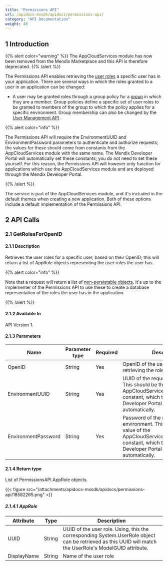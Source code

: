 ```yaml
---
title: "Permissions API"
url: /apidocs-mxsdk/apidocs/permissions-api/
category: "API Documentation"
weight: 40
---
```


## 1 Introduction

{{% alert color="warning" %}}
The AppCloudServices module has now been removed from the Mendix Marketplace and this API is therefore deprecated.
{{% /alert %}}

The Permissions API enables retrieving the [user roles](/refguide/user-roles/) a specific user has in your application. There are several ways in which the roles granted to a user in an application can be changed:

* A user may be granted roles through a group policy for a [group](/developerportal/control-center/#groups) in which they are a member. Group policies define a specific set of user roles to be granted to members of the group to which the policy applies for a specific environment. Group membership can also be changed by the [User Management API](/apidocs-mxsdk/apidocs/user-management-api/) .

{{% alert color="info" %}}

The Permissions API will require the EnvironmentUUID and EnvironmentPassword parameters to authenticate and authorize requests; the values for these should come from constants from the AppCloudServices module with the same name. The Mendix Developer Portal will automatically set these constants; you do not need to set these yourself. For this reason, the Permissions API will however only function for applications which use the AppCloudServices module and are deployed through the Mendix Developer Portal.

{{% /alert %}}

The service is part of the AppCloudServices module, and it's included in the default themes when creating a new application. Both of these options include a default implementation of the Permissions API.

## 2 API Calls

### 2.1 GetRolesForOpenID

#### 2.1.1 Description

Retrieves the user roles for a specific user, based on their OpenID; this will return a list of AppRole objects representing the user roles the user has.

{{% alert color="info" %}}

Note that a request will return a list of [non-persistable objects](/refguide/persistability/). It's up to the implementer of the Permissions API to use these to create a database representation of the roles the user has in the application.

{{% /alert %}}

#### 2.1.2 Available In

API Version 1.

#### 2.1.3 Parameters

| Name | Parameter type | Required | Description |
| --- | --- | --- | --- |
| OpenID | String | Yes | OpenID of the user for which you are retrieving the roles. |
| EnvironmentUUID | String | Yes | UUID of the requesting environment. This should be the value of the AppCloudServices.EnvironmentUUID constant, which the Mendix Developer Portal will fill in automatically. |
| EnvironmentPassword | String | Yes | Password of the requesting environment. This should be the value of the AppCloudServices.EnvironmentUUID constant, which the Mendix Developer Portal will fill in automatically. |

#### 2.1.4 Return type

List of PermissionsAPI.AppRole objects.

{{< figure src="/attachments/apidocs-mxsdk/apidocs/permissions-api/18582265.png" >}}

##### 2.1.4.1 AppRole

| Attribute | Type | Description |
| --- | --- | --- |
| UUID | String | UUID of the user role. Using, this the corresponding System.UserRole object can be retrieved as this UUID will match the UserRole's ModelGUID attribute. |
| DisplayName | String | Name of the user role |
